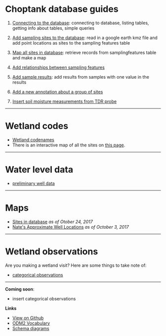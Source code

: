 # Choptank database guides

1. [Connecting to the database](https://palmerlab-umd.github.io/choptank-db/connect.html): connecting to database, listing tables, getting info about tables, simple queries

1. [Add sampling sites to the database](https://palmerlab-umd.github.io/choptank-db/insert-samplingfeatures.html): 
read in a google earth kmz file and add point locations as sites to the sampling features table

1. [Map all sites in database](https://palmerlab-umd.github.io/choptank-db/read-samplingfeatures.html): retrieve records from samplingfeatures table and make a map

1. [Add relationships between sampling features](https://palmerlab-umd.github.io/choptank-db/relate-samplingfeatures.html)

1. [Add sample results](https://palmerlab-umd.github.io/choptank-db/insert-sample-results.html): add results from samples with one value in the results

1. [Add a new annotation about a group of sites](https://palmerlab-umd.github.io/choptank-db/insert-site-annotations.html)

1. [Insert soil moisture measurements from TDR probe](https://palmerlab-umd.github.io/choptank-db/insert-sm-data.html)

---

# Wetland codes

* [Wetland codenames](http://palmerlab-umd.github.io/choptank-db/wetland-codes.html)
* There is an interactive map of all the sites on [this page](https://palmerlab-umd.github.io/choptank-db/read-samplingfeatures.html).

---

# Water level data

* [preliminary well data](https://palmerlab-umd.github.io/choptank-db/water-level-data.html)

---

# Maps

* [Sites in database](https://palmerlab-umd.github.io/choptank-db/sites_24-Oct-2017.html) *as of Otober 24, 2017*
* [Nate's Approximate Well Locations](https://palmerlab-umd.github.io/choptank-db/ApproxWellLoc.html) 
*as of October 3, 2017*

--- 

# Wetland observations

Are you making a wetland visit? Here are some things to take note of:

* [categorical observations](https://palmerlab-umd.github.io/choptank-db/categorical-obs)



---
__Coming soon__:

* insert categorical observations

**Links**

* [View on Github](https://github.com/palmerlab-umd/choptank-db)
* [ODM2 Vocabulary](http://vocabulary.odm2.org/)
* [Schema diagrams](http://odm2.github.io/ODM2/schemas/ODM2_Current/diagrams/index.html)
